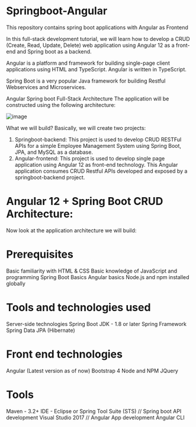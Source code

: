 # Springboot-Angular
This repository contains spring boot applications with Angular as Frontend

In this full-stack development tutorial, we will learn how to develop a CRUD (Create, Read, Update, Delete) web application using Angular 12 as a front-end and Spring boot as a backend.

Angular is a platform and framework for building single-page client applications using HTML and TypeScript. Angular is written in TypeScript.

Spring Boot is a very popular Java framework for building Restful Webservices and Microservices.

Angular Spring boot Full-Stack Architecture
The application will be constructed using the following architecture:

![image](https://user-images.githubusercontent.com/5570673/184529625-1409621f-834d-4cd6-a6ce-f89e4c5385c3.png)

What we will build?
Basically, we will create two projects:
1) Springboot-backend: This project is used to develop CRUD RESTFul APIs for a simple Employee Management System using Spring Boot, JPA, and MySQL as a database.
2) Angular-frontend: This project is used to develop single page application using Angular 12 as front-end technology. This Angular application consumes CRUD Restful APIs developed and exposed by a springboot-backend project.

# Angular 12 + Spring Boot CRUD Architecture:
Now look at the application architecture we will build:

# Prerequisites
  Basic familiarity with HTML & CSS
  Basic knowledge of JavaScript and programming
  Spring Boot Basics
  Angular basics
  Node.js and npm installed globally
# Tools and technologies used
  Server-side technologies
  Spring Boot
  JDK - 1.8 or later
  Spring Framework
  Spring Data JPA (Hibernate)
# Front end technologies
  Angular (Latest version as of now)
  Bootstrap 4
  Node and NPM
  JQuery
# Tools
  Maven - 3.2+
  IDE - Eclipse or Spring Tool Suite (STS) // Spring boot API development
  Visual Studio 2017 // Angular App development
  Angular CLI

